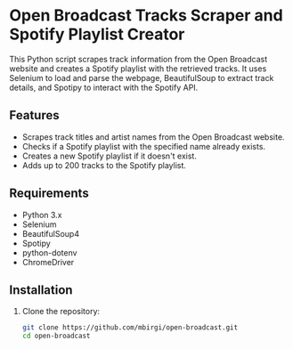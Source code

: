 # Open Broadcast Tracks Scraper and Spotify Playlist Creator

This Python script scrapes track information from the Open Broadcast website and creates a Spotify playlist with the retrieved tracks. It uses Selenium to load and parse the webpage, BeautifulSoup to extract track details, and Spotipy to interact with the Spotify API.

## Features
- Scrapes track titles and artist names from the Open Broadcast website.
- Checks if a Spotify playlist with the specified name already exists.
- Creates a new Spotify playlist if it doesn't exist.
- Adds up to 200 tracks to the Spotify playlist.

## Requirements
- Python 3.x
- Selenium
- BeautifulSoup4
- Spotipy
- python-dotenv
- ChromeDriver

## Installation
1. Clone the repository:
   ```bash
   git clone https://github.com/mbirgi/open-broadcast.git
   cd open-broadcast
